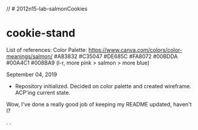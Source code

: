 // # 2012n15-lab-salmonCookies
# cookie-stand

List of references:
Color Palette:
    https://www.canva.com/colors/color-meanings/salmon/
    #A83832 #C35047 #DE685C #FA8072 #00BDDA #00A4C1 #008BA9 (l-r, more pink > salmon > more blue)

September 04, 2019
- Repository initialized. Decided on color palette and created wireframe. ACP'ing current state.

Wow, I've done a really good job of keeping my README updated, haven't I?

.
.